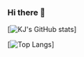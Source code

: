 ### Hi there 👋 

[![KJ's GitHub stats](https://github-readme-stats.vercel.app/api?username=kwonjeong&theme=vue&show_icons=true)]

[![Top Langs](https://github-readme-stats.vercel.app/api/top-langs/?username=kwonjeong&layout=compact)]


<!--
**kwonjeong/kwonjeong** is a ✨ _special_ ✨ repository because its `README.md` (this file) appears on your GitHub profile.

Here are some ideas to get you started:

- 🔭 I’m currently working on ...
- 🌱 I’m currently learning ...
- 👯 I’m looking to collaborate on ...
- 🤔 I’m looking for help with ...
- 💬 Ask me about ...
- 📫 How to reach me: ...
- 😄 Pronouns: ...
- ⚡ Fun fact: ...
-->
